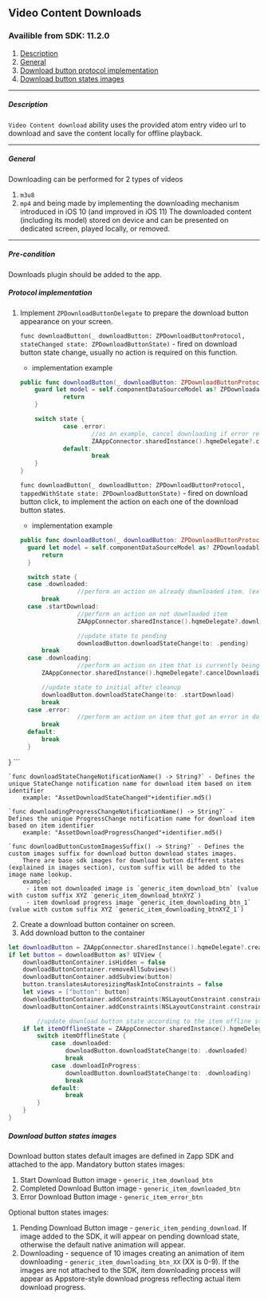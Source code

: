 ## Video Content Downloads
### Availible from SDK: 11.2.0

1. <a href="#description">Description</a>
2. <a href="#general">General</a>
3. <a href="#implementation">Download button protocol implementation</a>
4. <a href="#stateimages">Download button states images</a>
* * *

<a name="description" />

##### Description
`Video Content download` ability uses the provided atom entry video url to download and save the content locally for offline playback.
***

<a name="general" />

##### General

Downloading can be performed for 2 types of videos
1. `m3u8`
2. `mp4`
and being made by implementing the downloading mechanism introduced in iOS 10 (and improved in iOS 11)
The downloaded content (including its model) stored on device and can be presented on dedicated screen, played locally, or removed.
***

<a name="implementation" />

##### Pre-condition
Downloads plugin should be added to the app.

##### Protocol implementation
1. Implement `ZPDownloadButtonDelegate` to prepare the download button appearance on your screen.

	`func downloadButton(_ downloadButton: ZPDownloadButtonProtocol, stateChanged state: ZPDownloadButtonState)` - fired on download button state change, usually no action is required on this function.

	* implementation example
	```swift
	public func downloadButton(_ downloadButton: ZPDownloadButtonProtocol, stateChanged state: ZPDownloadButtonState) {
		guard let model = self.componentDataSourceModel as? ZPDownloadableItemProtocol else {
				return
		}

		switch state {
				case .error:
						//as an example, cancel downloading if error received
						ZAAppConnector.sharedInstance().hqmeDelegate?.cancelDownloading(model)
				default:
						break
		}
	}
	```

	`func downloadButton(_ downloadButton: ZPDownloadButtonProtocol, tappedWithState state: ZPDownloadButtonState)` - fired on download button click, to implement the action on each one of the download button states.

	* implementation example
	```swift
	public func downloadButton(_ downloadButton: ZPDownloadButtonProtocol, tappedWithState state: ZPDownloadButtonState) {
      guard let model = self.componentDataSourceModel as? ZPDownloadableItemProtocol else {
          return
      }

      switch state {
      case .downloaded:
					//perform an action on already downloaded item. (ex. remove)
          break
      case .startDownload:
					//perform an action on not downloaded item
					ZAAppConnector.sharedInstance().hqmeDelegate?.download(model)

					//update state to pending
					downloadButton.downloadStateChange(to: .pending)
          break
      case .downloading:
					//perform an action on item that is currently being downloaded
          ZAAppConnector.sharedInstance().hqmeDelegate?.cancelDownloading(model)

          //update state to initial after cleanup
          downloadButton.downloadStateChange(to: .startDownload)
          break
      case .error:
					//perform an action on item that got an error in downloading. (ex. remove)
          break
      default:
          break
      }
  }
	```

	`func downloadStateChangeNotificationName() -> String?` - Defines the unique StateChange notification name for download item based on item identifier
		example: "AssetDownloadStateChanged"+identifier.md5()

	`func downloadingProgressChangeNotificationName() -> String?` - Defines the unique ProgressChange notification name for download item based on item identifier
		example: "AssetDownloadProgressChanged"+identifier.md5()

	`func downloadButtonCustomImagesSuffix() -> String?` - Defines the custom images suffix for download button download states images.
		There are base sdk images for download button different states (explained in images section), custom suffix will be added to the image name lookup.
		example:
		 - item not downloaded image is `generic_item_download_btn` (value with custom suffix XYZ `generic_item_download_btnXYZ`)
		 - item download progress image `generic_item_downloading_btn_1` (value with custom suffix XYZ `generic_item_downloading_btnXYZ_1`)


2. Create a download button container on screen.
3. Add download button to the container

```swift
let downloadButton = ZAAppConnector.sharedInstance().hqmeDelegate?.createDownloadButton(withDelegate: self, size: downloadButtonContainer.bounds.size) {
if let button = downloadButton as? UIView {
    downloadButtonContainer.isHidden = false
    downloadButtonContainer.removeAllSubviews()
    downloadButtonContainer.addSubview(button)
    button.translatesAutoresizingMaskIntoConstraints = false
    let views = ["button": button]
    downloadButtonContainer.addConstraints(NSLayoutConstraint.constraints(withVisualFormat: "H:|[button]|", options: .alignAllCenterX, metrics: nil, views: views))
    downloadButtonContainer.addConstraints(NSLayoutConstraint.constraints(withVisualFormat: "V:|[button]|", options: .alignAllCenterX, metrics: nil, views: views))

		//update download button state according to the item offline state
    if let itemOfflineState = ZAAppConnector.sharedInstance().hqmeDelegate?.getItemOfflineState(forItem: item) {
        switch itemOfflineState {
            case .downloaded:
                downloadButton.downloadStateChange(to: .downloaded)
                break
            case .downloadInProgress:
                downloadButton.downloadStateChange(to: .downloading)
                break
            default:
                break
        }
    }
}
```

<a name="stateimages" />

##### Download button states images

Download button states default images are defined in Zapp SDK and attached to the app.
Mandatory button states images:
1. Start Download Button image - `generic_item_download_btn`
2. Completed Download Button image - `generic_item_downloaded_btn`
3. Error Download Button image - `generic_item_error_btn`

Optional button states images:
1. Pending Download Button image - `generic_item_pending_download`. If image added to the SDK, it will appear on pending download state, otherwise the default native animation will appear.
2. Downloading - sequence of 10 images creating an animation of item downloading - `generic_item_downloading_btn_XX` (XX is 0-9). If the images are not attached to the SDK, item downloading process will appear as Appstore-style download progress reflecting actual item download progress.
